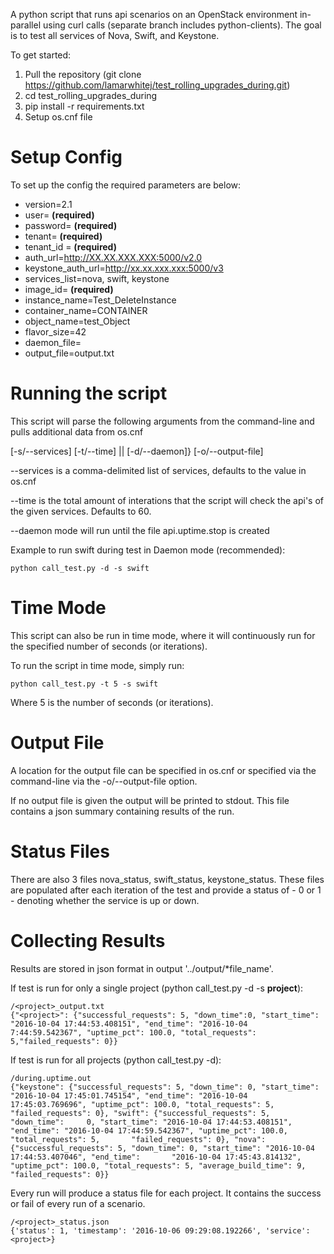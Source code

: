 A python script that runs api scenarios on an OpenStack environment in-parallel using curl calls (separate branch includes python-clients).  The goal is to test all services of Nova, Swift, and Keystone.

To get started:

1. Pull the repository (git clone https://github.com/lamarwhitej/test_rolling_upgrades_during.git)
2. cd test_rolling_upgrades_during
2. pip install -r requirements.txt
3. Setup os.cnf file

Setup Config
=============
To set up the config the required parameters are below:

  * version=2.1
  * user= __(required)__
  * password= __(required)__
  * tenant= __(required)__
  * tenant_id = __(required)__
  * auth_url=http://XX.XX.XXX.XXX:5000/v2.0
  * keystone_auth_url=http://xx.xx.xxx.xxx:5000/v3
  * services_list=nova, swift, keystone
  * image_id= __(required)__
  * instance_name=Test_DeleteInstance
  * container_name=CONTAINER
  * object_name=test_Object
  * flavor_size=42
  * daemon_file=
  * output_file=output.txt

Running the script
=================

This script will parse the following arguments from the command-line and pulls additional data from os.cnf

[-s/--services] [-t/--time] || [-d/--daemon]} [-o/--output-file]

--services is a comma-delimited list of services, defaults to the value in os.cnf

--time is the total amount of interations that the script will check the api's of the given services. Defaults to 60.

--daemon mode will run until the file api.uptime.stop is created

Example to run swift during test in Daemon mode (recommended):

    python call_test.py -d -s swift

Time Mode
===========

This script can also be run in time mode, where it will continuously run for the specified number of seconds (or iterations).

To run the script in time mode, simply run:

    python call_test.py -t 5 -s swift

Where 5 is the number of seconds (or iterations).

Output File
===========

A location for the output file can be specified in os.cnf or specified via the command-line via the -o/--output-file option.

If no output file is given the output will be printed to stdout.  This file contains a json summary containing results of the run.

Status Files
============

There are also 3 files nova_status, swift_status, keystone_status.  These files are populated after each iteration of the test and provide a status of - 0 or 1 - denoting whether the service is up or down.

Collecting Results
==================

Results are stored in json format in output '../output/*file_name'. 

If test is run for only a single project (python call_test.py -d -s __project__):

    /<project>_output.txt
    {"<project>": {"successful_requests": 5, "down_time":0, "start_time": "2016-10-04 17:44:53.408151", "end_time": "2016-10-04   
    7:44:59.542367", "uptime_pct": 100.0, "total_requests": 5,"failed_requests": 0}}
    
If test is run for all projects (python call_test.py -d):

    /during.uptime.out
    {"keystone": {"successful_requests": 5, "down_time": 0, "start_time": "2016-10-04 17:45:01.745154", "end_time": "2016-10-04             17:45:03.769696", "uptime_pct": 100.0, "total_requests": 5, "failed_requests": 0}, "swift": {"successful_requests": 5, "down_time":     0, "start_time": "2016-10-04 17:44:53.408151", "end_time": "2016-10-04 17:44:59.542367", "uptime_pct": 100.0, "total_requests": 5,       "failed_requests": 0}, "nova": {"successful_requests": 5, "down_time": 0, "start_time": "2016-10-04 17:44:53.407046", "end_time":       "2016-10-04 17:45:43.814132", "uptime_pct": 100.0, "total_requests": 5, "average_build_time": 9, "failed_requests": 0}}

Every run will produce a status file for each project.  It contains the success or fail of every run of a scenario.

    /<project>_status.json
    {'status': 1, 'timestamp': '2016-10-06 09:29:08.192266', 'service': <project>}
